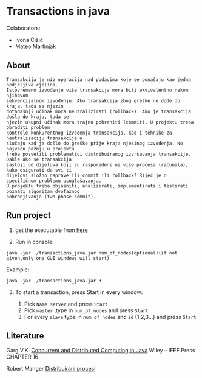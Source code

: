 # Transactions in java

Colaborators:
* Ivona Čižić
* Mateo Martinjak

## About 

```
Transakcija je niz operacija nad podacima koje se ponašaju kao jedna nedjeljiva cjelina.
Istovremeno izvođenje više transakcija mora biti ekvivalentno nekom njihovom
sekvencijalnom izvođenju. Ako transakcija zbog greške ne dođe do kraja, tada se njezin
dotadašnji učinak mora neutralizirati (rollback). Ako je transakcija došla do kraja, tada se
njezin ukupni učinak mora trajno pohraniti (commit). U projektu treba obraditi problem
kontrole konkurentnog izvođenja transakcija, kao i tehnike za neutralizaciju transakcije u
slučaju kad je došlo do greške prije kraja njezinog izvođenja. No najveću pažnju u projektu
treba posvetiti problematici distribuiranog izvršavanja transakcije. Dakle ako se transakcija
sastoji od dijelova koji su raspoređeni na više procesa (računala), kako osigurati da svi ti
dijelovi složno naprave ili commit ili rollback? Riječ je o specifičnom problemu usuglašavanja.
U projektu treba objasniti, analizirati, implementirati i testirati poznati algoritam dvofaznog
pohranjivanja (two-phase commit). 
```

## Run project
1. get the executable from [here](https://github.com/aeoden96-uni/transactions_java/releases/latest/download/transactions_java.jar)

2. Run in console:
```
java -jar ./transactions_java.jar num_of_nodes(optional)(if not given,only one GUI windows will start)
```

Example:
```
java -jar ./transactions_java.jar 3
```


3. To start a transaction, press Start in every window:

    1. Pick ```Name server``` and press ```Start```
    2. Pick ```master``` ,type in ```num_of_nodes``` and press ```Start```
    3. For every ```slave```  type in ```num_of_nodes``` and  ```id``` (1,2,3...) and press ```Start```
    
    
    
## Literature


Garg V.K. [Concurrent and Distributed Computing in Java](http://users.ece.utexas.edu/~garg/jbk.html) Wiley – IEEE Press CHAPTER 16

Robert Manger [Distribuirani procesi](http://web.studenti.math.hr/~manger/protect/DP-Skripta.pdf)

